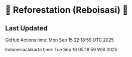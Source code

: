 
# 🌳 Reforestation (Reboisasi) 🌲

## Last Updated

GitHub Actions time: Mon Sep 15 22:18:59 UTC 2025

Indonesia/Jakarta time: Tue Sep 16 05:18:59 WIB 2025
